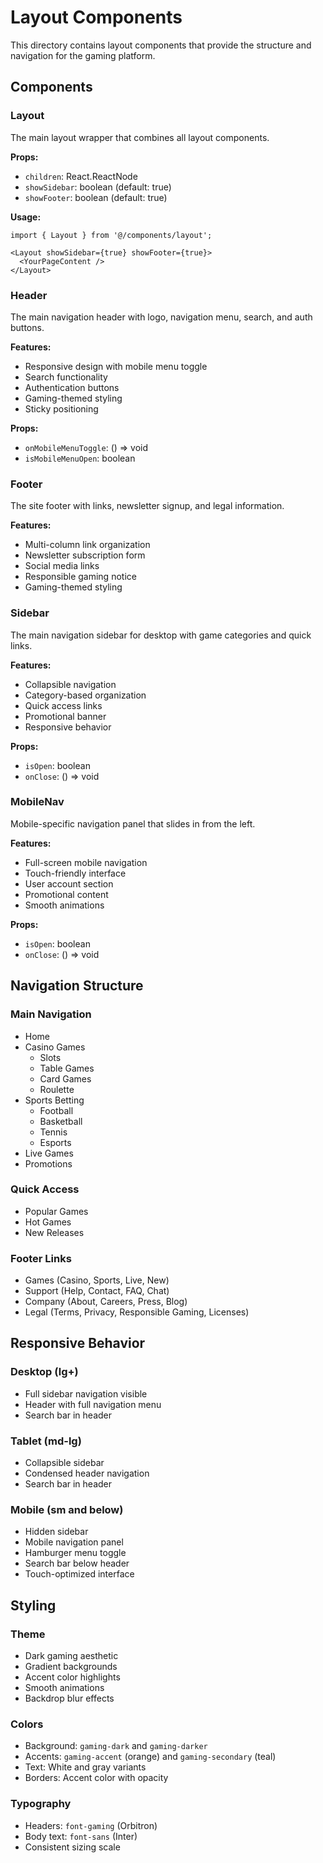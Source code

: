 # Layout Components

This directory contains layout components that provide the structure and navigation for the gaming platform.

## Components

### Layout
The main layout wrapper that combines all layout components.

**Props:**
- `children`: React.ReactNode
- `showSidebar`: boolean (default: true)
- `showFooter`: boolean (default: true)

**Usage:**
```tsx
import { Layout } from '@/components/layout';

<Layout showSidebar={true} showFooter={true}>
  <YourPageContent />
</Layout>
```

### Header
The main navigation header with logo, navigation menu, search, and auth buttons.

**Features:**
- Responsive design with mobile menu toggle
- Search functionality
- Authentication buttons
- Gaming-themed styling
- Sticky positioning

**Props:**
- `onMobileMenuToggle`: () => void
- `isMobileMenuOpen`: boolean

### Footer
The site footer with links, newsletter signup, and legal information.

**Features:**
- Multi-column link organization
- Newsletter subscription form
- Social media links
- Responsible gaming notice
- Gaming-themed styling

### Sidebar
The main navigation sidebar for desktop with game categories and quick links.

**Features:**
- Collapsible navigation
- Category-based organization
- Quick access links
- Promotional banner
- Responsive behavior

**Props:**
- `isOpen`: boolean
- `onClose`: () => void

### MobileNav
Mobile-specific navigation panel that slides in from the left.

**Features:**
- Full-screen mobile navigation
- Touch-friendly interface
- User account section
- Promotional content
- Smooth animations

**Props:**
- `isOpen`: boolean
- `onClose`: () => void

## Navigation Structure

### Main Navigation
- Home
- Casino Games
  - Slots
  - Table Games
  - Card Games
  - Roulette
- Sports Betting
  - Football
  - Basketball
  - Tennis
  - Esports
- Live Games
- Promotions

### Quick Access
- Popular Games
- Hot Games
- New Releases

### Footer Links
- Games (Casino, Sports, Live, New)
- Support (Help, Contact, FAQ, Chat)
- Company (About, Careers, Press, Blog)
- Legal (Terms, Privacy, Responsible Gaming, Licenses)

## Responsive Behavior

### Desktop (lg+)
- Full sidebar navigation visible
- Header with full navigation menu
- Search bar in header

### Tablet (md-lg)
- Collapsible sidebar
- Condensed header navigation
- Search bar in header

### Mobile (sm and below)
- Hidden sidebar
- Mobile navigation panel
- Hamburger menu toggle
- Search bar below header
- Touch-optimized interface

## Styling

### Theme
- Dark gaming aesthetic
- Gradient backgrounds
- Accent color highlights
- Smooth animations
- Backdrop blur effects

### Colors
- Background: `gaming-dark` and `gaming-darker`
- Accents: `gaming-accent` (orange) and `gaming-secondary` (teal)
- Text: White and gray variants
- Borders: Accent color with opacity

### Typography
- Headers: `font-gaming` (Orbitron)
- Body text: `font-sans` (Inter)
- Consistent sizing scale